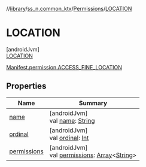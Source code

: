 //[library](../../../../index.md)/[ss_n.common_ktx](../../index.md)/[Permissions](../index.md)/[LOCATION](index.md)

# LOCATION

[androidJvm]\
[LOCATION](index.md)

[Manifest.permission.ACCESS_FINE_LOCATION](https://developer.android.com/reference/kotlin/android/Manifest.permission.html#access_coarse_location)

## Properties

| Name | Summary |
|---|---|
| [name](../../-text-to-speech-manager/-error/-u-n-k-n-o-w-n/index.md#-372974862%2FProperties%2F-435046686) | [androidJvm]<br>val [name](../../-text-to-speech-manager/-error/-u-n-k-n-o-w-n/index.md#-372974862%2FProperties%2F-435046686): [String](https://kotlinlang.org/api/latest/jvm/stdlib/kotlin/-string/index.html) |
| [ordinal](../../-text-to-speech-manager/-error/-u-n-k-n-o-w-n/index.md#-739389684%2FProperties%2F-435046686) | [androidJvm]<br>val [ordinal](../../-text-to-speech-manager/-error/-u-n-k-n-o-w-n/index.md#-739389684%2FProperties%2F-435046686): [Int](https://kotlinlang.org/api/latest/jvm/stdlib/kotlin/-int/index.html) |
| [permissions](../permissions.md) | [androidJvm]<br>val [permissions](../permissions.md): [Array](https://kotlinlang.org/api/latest/jvm/stdlib/kotlin/-array/index.html)&lt;[String](https://kotlinlang.org/api/latest/jvm/stdlib/kotlin/-string/index.html)&gt; |

